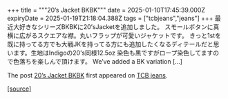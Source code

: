 +++
title = """20’s Jacket BKBK"""
date = 2025-01-10T17:45:39.000Z
expiryDate = 2025-01-19T21:18:04.388Z
tags = ["tcbjeans","jeans"]
+++
最近大好きなシリーズBKBKに20’sJacketを追加しました。 スモールボタンに真横に広がるスクエアな襟。丸いフラップが可愛いジャケットです。 きっと1stを既に持ってる方でも大戦JKを持ってる方にも追加したくなるディテールだと思います。生地はIndigoの20’s同様12.5oz 染色も黒ですがロープ染色してますので色落ちを楽しんで頂けます。 We’ve added a BK variation \[…\]

The post [20’s Jacket BKBK](http://tcbjeans.com/2025/01/11/50714) first appeared on [TCB jeans](http://tcbjeans.com).

[[source]](http://tcbjeans.com/2025/01/11/50714)
